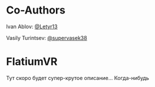 # Co-Authors
Ivan Ablov: [@Letyr13](https://github.com/Letyr13)

Vasily Turintsev: [@supervasek38](https://github.com/supervasek38)

# FlatiumVR
Тут скоро будет супер-крутое описание...
Когда-нибудь
